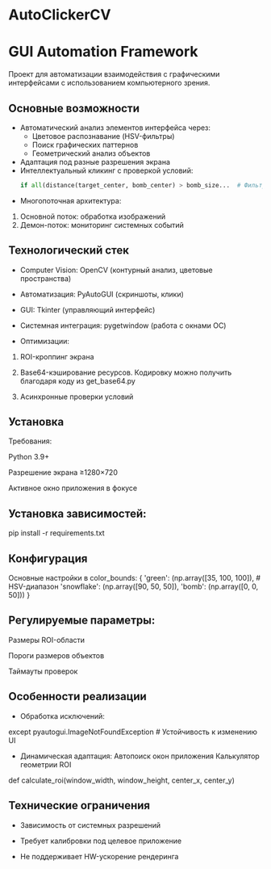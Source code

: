 ﻿# AutoClickerCV
# GUI Automation Framework

Проект для автоматизации взаимодействия с графическими интерфейсами с использованием компьютерного зрения.

## Основные возможности
- Автоматический анализ элементов интерфейса через:
  - Цветовое распознавание (HSV-фильтры)
  - Поиск графических паттернов
  - Геометрический анализ объектов
- Адаптация под разные разрешения экрана
- Интеллектуальный кликинг с проверкой условий:
  ```python
  if all(distance(target_center, bomb_center) > bomb_size...  # Фильтрация опасных зон
- Многопоточная архитектура:
1. Основной поток: обработка изображений
2. Демон-поток: мониторинг системных событий

## Технологический стек
- Computer Vision: OpenCV (контурный анализ, цветовые пространства)

- Автоматизация: PyAutoGUI (скриншоты, клики)

- GUI: Tkinter (управляющий интерфейс)

- Системная интеграция: pygetwindow (работа с окнами ОС)

- Оптимизации:

1. ROI-кроппинг экрана

2. Base64-кэширование ресурсов. Кодировку можно получить благодаря коду из get_base64.py

3. Асинхронные проверки условий

## Установка
Требования:

Python 3.9+

Разрешение экрана ≥1280×720

Активное окно приложения в фокусе

## Установка зависимостей:
pip install -r requirements.txt

## Конфигурация
Основные настройки в color_bounds:
{
    'green': (np.array([35, 100, 100]),  # HSV-диапазон
    'snowflake': (np.array([90, 50, 50]),
    'bomb': (np.array([0, 0, 50]))
}

## Регулируемые параметры:

Размеры ROI-области

Пороги размеров объектов

Таймауты проверок

## Особенности реализации
- Обработка исключений:

except pyautogui.ImageNotFoundException  # Устойчивость к изменению UI

- Динамическая адаптация:
Автопоиск окон приложения
Калькулятор геометрии ROI

def calculate_roi(window_width, window_height, center_x, center_y)

## Технические ограничения
- Зависимость от системных разрешений

- Требует калибровки под целевое приложение

- Не поддерживает HW-ускорение рендеринга
